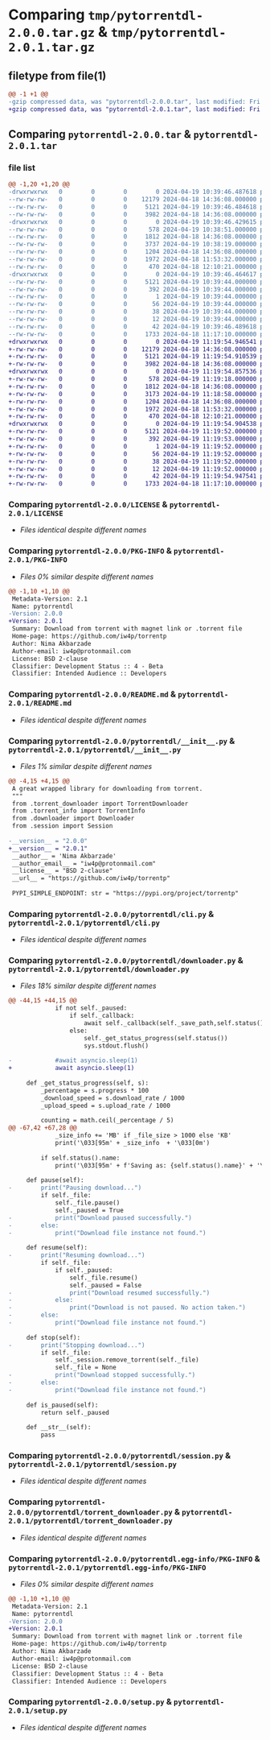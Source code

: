 # Comparing `tmp/pytorrentdl-2.0.0.tar.gz` & `tmp/pytorrentdl-2.0.1.tar.gz`

## filetype from file(1)

```diff
@@ -1 +1 @@
-gzip compressed data, was "pytorrentdl-2.0.0.tar", last modified: Fri Apr 19 10:39:46 2024, max compression
+gzip compressed data, was "pytorrentdl-2.0.1.tar", last modified: Fri Apr 19 11:19:55 2024, max compression
```

## Comparing `pytorrentdl-2.0.0.tar` & `pytorrentdl-2.0.1.tar`

### file list

```diff
@@ -1,20 +1,20 @@
-drwxrwxrwx   0        0        0        0 2024-04-19 10:39:46.487618 pytorrentdl-2.0.0/
--rw-rw-rw-   0        0        0    12179 2024-04-18 14:36:08.000000 pytorrentdl-2.0.0/LICENSE
--rw-rw-rw-   0        0        0     5121 2024-04-19 10:39:46.484618 pytorrentdl-2.0.0/PKG-INFO
--rw-rw-rw-   0        0        0     3982 2024-04-18 14:36:08.000000 pytorrentdl-2.0.0/README.md
-drwxrwxrwx   0        0        0        0 2024-04-19 10:39:46.429615 pytorrentdl-2.0.0/pytorrentdl/
--rw-rw-rw-   0        0        0      578 2024-04-19 10:38:51.000000 pytorrentdl-2.0.0/pytorrentdl/__init__.py
--rw-rw-rw-   0        0        0     1812 2024-04-18 14:36:08.000000 pytorrentdl-2.0.0/pytorrentdl/cli.py
--rw-rw-rw-   0        0        0     3737 2024-04-19 10:38:19.000000 pytorrentdl-2.0.0/pytorrentdl/downloader.py
--rw-rw-rw-   0        0        0     1204 2024-04-18 14:36:08.000000 pytorrentdl-2.0.0/pytorrentdl/session.py
--rw-rw-rw-   0        0        0     1972 2024-04-18 11:53:32.000000 pytorrentdl-2.0.0/pytorrentdl/torrent_downloader.py
--rw-rw-rw-   0        0        0      470 2024-04-18 12:10:21.000000 pytorrentdl-2.0.0/pytorrentdl/torrent_info.py
-drwxrwxrwx   0        0        0        0 2024-04-19 10:39:46.464617 pytorrentdl-2.0.0/pytorrentdl.egg-info/
--rw-rw-rw-   0        0        0     5121 2024-04-19 10:39:44.000000 pytorrentdl-2.0.0/pytorrentdl.egg-info/PKG-INFO
--rw-rw-rw-   0        0        0      392 2024-04-19 10:39:44.000000 pytorrentdl-2.0.0/pytorrentdl.egg-info/SOURCES.txt
--rw-rw-rw-   0        0        0        1 2024-04-19 10:39:44.000000 pytorrentdl-2.0.0/pytorrentdl.egg-info/dependency_links.txt
--rw-rw-rw-   0        0        0       56 2024-04-19 10:39:44.000000 pytorrentdl-2.0.0/pytorrentdl.egg-info/entry_points.txt
--rw-rw-rw-   0        0        0       38 2024-04-19 10:39:44.000000 pytorrentdl-2.0.0/pytorrentdl.egg-info/requires.txt
--rw-rw-rw-   0        0        0       12 2024-04-19 10:39:44.000000 pytorrentdl-2.0.0/pytorrentdl.egg-info/top_level.txt
--rw-rw-rw-   0        0        0       42 2024-04-19 10:39:46.489618 pytorrentdl-2.0.0/setup.cfg
--rw-rw-rw-   0        0        0     1733 2024-04-18 11:17:10.000000 pytorrentdl-2.0.0/setup.py
+drwxrwxrwx   0        0        0        0 2024-04-19 11:19:54.946541 pytorrentdl-2.0.1/
+-rw-rw-rw-   0        0        0    12179 2024-04-18 14:36:08.000000 pytorrentdl-2.0.1/LICENSE
+-rw-rw-rw-   0        0        0     5121 2024-04-19 11:19:54.910539 pytorrentdl-2.0.1/PKG-INFO
+-rw-rw-rw-   0        0        0     3982 2024-04-18 14:36:08.000000 pytorrentdl-2.0.1/README.md
+drwxrwxrwx   0        0        0        0 2024-04-19 11:19:54.857536 pytorrentdl-2.0.1/pytorrentdl/
+-rw-rw-rw-   0        0        0      578 2024-04-19 11:19:18.000000 pytorrentdl-2.0.1/pytorrentdl/__init__.py
+-rw-rw-rw-   0        0        0     1812 2024-04-18 14:36:08.000000 pytorrentdl-2.0.1/pytorrentdl/cli.py
+-rw-rw-rw-   0        0        0     3173 2024-04-19 11:18:58.000000 pytorrentdl-2.0.1/pytorrentdl/downloader.py
+-rw-rw-rw-   0        0        0     1204 2024-04-18 14:36:08.000000 pytorrentdl-2.0.1/pytorrentdl/session.py
+-rw-rw-rw-   0        0        0     1972 2024-04-18 11:53:32.000000 pytorrentdl-2.0.1/pytorrentdl/torrent_downloader.py
+-rw-rw-rw-   0        0        0      470 2024-04-18 12:10:21.000000 pytorrentdl-2.0.1/pytorrentdl/torrent_info.py
+drwxrwxrwx   0        0        0        0 2024-04-19 11:19:54.904538 pytorrentdl-2.0.1/pytorrentdl.egg-info/
+-rw-rw-rw-   0        0        0     5121 2024-04-19 11:19:52.000000 pytorrentdl-2.0.1/pytorrentdl.egg-info/PKG-INFO
+-rw-rw-rw-   0        0        0      392 2024-04-19 11:19:53.000000 pytorrentdl-2.0.1/pytorrentdl.egg-info/SOURCES.txt
+-rw-rw-rw-   0        0        0        1 2024-04-19 11:19:52.000000 pytorrentdl-2.0.1/pytorrentdl.egg-info/dependency_links.txt
+-rw-rw-rw-   0        0        0       56 2024-04-19 11:19:52.000000 pytorrentdl-2.0.1/pytorrentdl.egg-info/entry_points.txt
+-rw-rw-rw-   0        0        0       38 2024-04-19 11:19:52.000000 pytorrentdl-2.0.1/pytorrentdl.egg-info/requires.txt
+-rw-rw-rw-   0        0        0       12 2024-04-19 11:19:52.000000 pytorrentdl-2.0.1/pytorrentdl.egg-info/top_level.txt
+-rw-rw-rw-   0        0        0       42 2024-04-19 11:19:54.947541 pytorrentdl-2.0.1/setup.cfg
+-rw-rw-rw-   0        0        0     1733 2024-04-18 11:17:10.000000 pytorrentdl-2.0.1/setup.py
```

### Comparing `pytorrentdl-2.0.0/LICENSE` & `pytorrentdl-2.0.1/LICENSE`

 * *Files identical despite different names*

### Comparing `pytorrentdl-2.0.0/PKG-INFO` & `pytorrentdl-2.0.1/PKG-INFO`

 * *Files 0% similar despite different names*

```diff
@@ -1,10 +1,10 @@
 Metadata-Version: 2.1
 Name: pytorrentdl
-Version: 2.0.0
+Version: 2.0.1
 Summary: Download from torrent with magnet link or .torrent file
 Home-page: https://github.com/iw4p/torrentp
 Author: Nima Akbarzade
 Author-email: iw4p@protonmail.com
 License: BSD 2-clause
 Classifier: Development Status :: 4 - Beta
 Classifier: Intended Audience :: Developers
```

### Comparing `pytorrentdl-2.0.0/README.md` & `pytorrentdl-2.0.1/README.md`

 * *Files identical despite different names*

### Comparing `pytorrentdl-2.0.0/pytorrentdl/__init__.py` & `pytorrentdl-2.0.1/pytorrentdl/__init__.py`

 * *Files 1% similar despite different names*

```diff
@@ -4,15 +4,15 @@
 A great wrapped library for downloading from torrent.
 """
 from .torrent_downloader import TorrentDownloader
 from .torrent_info import TorrentInfo
 from .downloader import Downloader
 from .session import Session
 
-__version__ = "2.0.0"
+__version__ = "2.0.1"
 __author__ = 'Nima Akbarzade'
 __author_email__ = "iw4p@protonmail.com"
 __license__ = "BSD 2-clause"
 __url__ = "https://github.com/iw4p/torrentp"
 
 PYPI_SIMPLE_ENDPOINT: str = "https://pypi.org/project/torrentp"
```

### Comparing `pytorrentdl-2.0.0/pytorrentdl/cli.py` & `pytorrentdl-2.0.1/pytorrentdl/cli.py`

 * *Files identical despite different names*

### Comparing `pytorrentdl-2.0.0/pytorrentdl/downloader.py` & `pytorrentdl-2.0.1/pytorrentdl/downloader.py`

 * *Files 18% similar despite different names*

```diff
@@ -44,15 +44,15 @@
             if not self._paused:
                 if self._callback:
                     await self._callback(self._save_path,self.status())
                 else:
                     self._get_status_progress(self.status())
                     sys.stdout.flush()
 
-            #await asyncio.sleep(1)
+            await asyncio.sleep(1)
 
     def _get_status_progress(self, s):
         _percentage = s.progress * 100
         _download_speed = s.download_rate / 1000
         _upload_speed = s.upload_rate / 1000
 
         counting = math.ceil(_percentage / 5)
@@ -67,42 +67,28 @@
             _size_info += 'MB' if _file_size > 1000 else 'KB'
             print('\033[95m' + _size_info  + '\033[0m')
 
         if self.status().name:
             print('\033[95m' + f'Saving as: {self.status().name}' + '\033[0m')
 
     def pause(self):
-        print("Pausing download...")
         if self._file:
             self._file.pause()
             self._paused = True
-            print("Download paused successfully.")
-        else:
-            print("Download file instance not found.")
 
     def resume(self):
-        print("Resuming download...")
         if self._file:
             if self._paused:
                 self._file.resume()
                 self._paused = False
-                print("Download resumed successfully.")
-            else:
-                print("Download is not paused. No action taken.")
-        else:
-            print("Download file instance not found.")
 
     def stop(self):
-        print("Stopping download...")
         if self._file:
             self._session.remove_torrent(self._file)
             self._file = None
-            print("Download stopped successfully.")
-        else:
-            print("Download file instance not found.")
 
     def is_paused(self):
         return self._paused
 
     def __str__(self):
         pass
```

### Comparing `pytorrentdl-2.0.0/pytorrentdl/session.py` & `pytorrentdl-2.0.1/pytorrentdl/session.py`

 * *Files identical despite different names*

### Comparing `pytorrentdl-2.0.0/pytorrentdl/torrent_downloader.py` & `pytorrentdl-2.0.1/pytorrentdl/torrent_downloader.py`

 * *Files identical despite different names*

### Comparing `pytorrentdl-2.0.0/pytorrentdl.egg-info/PKG-INFO` & `pytorrentdl-2.0.1/pytorrentdl.egg-info/PKG-INFO`

 * *Files 0% similar despite different names*

```diff
@@ -1,10 +1,10 @@
 Metadata-Version: 2.1
 Name: pytorrentdl
-Version: 2.0.0
+Version: 2.0.1
 Summary: Download from torrent with magnet link or .torrent file
 Home-page: https://github.com/iw4p/torrentp
 Author: Nima Akbarzade
 Author-email: iw4p@protonmail.com
 License: BSD 2-clause
 Classifier: Development Status :: 4 - Beta
 Classifier: Intended Audience :: Developers
```

### Comparing `pytorrentdl-2.0.0/setup.py` & `pytorrentdl-2.0.1/setup.py`

 * *Files identical despite different names*

